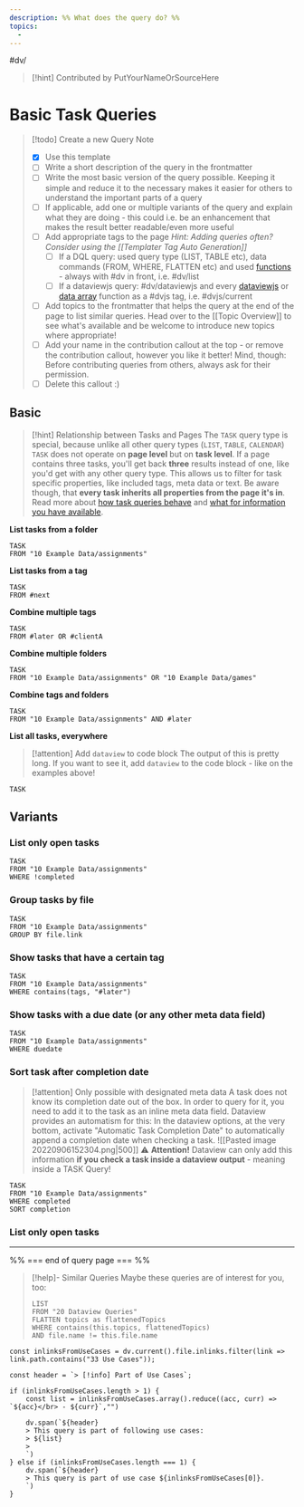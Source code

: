 ```yaml
---
description: %% What does the query do? %%
topics:
  - 
---
```

#dv/


> [!hint] Contributed by PutYourNameOrSourceHere

# Basic Task Queries

> [!todo] Create a new Query Note
> - [x] Use this template
> - [ ] Write a short description of the query in the frontmatter
> - [ ] Write the most basic version of the query possible. Keeping it simple and reduce it to the necessary makes it easier for others to understand the important parts of a query
> - [ ] If applicable, add one or multiple variants of the query and explain what they are doing - this could i.e. be an enhancement that makes the result better readable/even more useful
> - [ ] Add appropriate tags to the page 
> 	_Hint: Adding queries often? Consider using the [[Templater Tag Auto Generation]]_
> 	- [ ] If a DQL query: used query type (LIST, TABLE etc), data commands (FROM, WHERE, FLATTEN etc) and used [functions](https://blacksmithgu.github.io/obsidian-dataview/query/functions/) - always with #dv in front, i.e. #dv/list 
> 	- [ ] If a dataviewjs query: #dv/dataviewjs and every [dataviewjs](https://blacksmithgu.github.io/obsidian-dataview/api/code-reference/) or [data array](https://blacksmithgu.github.io/obsidian-dataview/api/data-array/) function as a #dvjs tag, i.e. #dvjs/current 
> - [ ] Add topics to the frontmatter that helps the query at the end of the page to list similar queries. Head over to the [[Topic Overview]] to see what's available and be welcome to introduce new topics where appropriate!
> - [ ] Add your name in the contribution callout at the top - or remove the contribution callout, however you like it better! Mind, though: Before contributing queries from others, always ask for their permission.
> - [ ] Delete this callout :) 

## Basic 

> [!hint] Relationship between Tasks and Pages
> The `TASK` query type is special, because unlike all other query types (`LIST`, `TABLE`, `CALENDAR`) `TASK` does not operate on **page level** but on **task level**. If a page contains three tasks, you'll get back **three** results instead of one, like you'd get with any other query type. This allows us to filter for task specific properties, like included tags, meta data or text. Be aware though, that **every task inherits all properties from the page it's in**. Read more about [how task queries behave](https://blacksmithgu.github.io/obsidian-dataview/query/queries/#task-queries) and [what for information you have available](https://blacksmithgu.github.io/obsidian-dataview/data-annotation/#tasks).

**List tasks  from a folder**
```dataview
TASK
FROM "10 Example Data/assignments"
```

**List tasks from a tag**
```dataview
TASK
FROM #next
```

**Combine multiple tags**
```dataview
TASK
FROM #later OR #clientA
```

**Combine multiple folders**
```dataview
TASK
FROM "10 Example Data/assignments" OR "10 Example Data/games"
```

**Combine tags and folders**
```dataview
TASK
FROM "10 Example Data/assignments" AND #later  
```

**List all tasks, everywhere**

> [!attention] Add `dataview` to code block
> The output of this is pretty long. If you want to see it, add `dataview` to the code block - like on the examples above!

```
TASK
```

## Variants

### List only open tasks

```dataview
TASK
FROM "10 Example Data/assignments"
WHERE !completed
```

### Group tasks by file

```dataview
TASK
FROM "10 Example Data/assignments"
GROUP BY file.link
```

### Show tasks that have a certain tag

```dataview
TASK
FROM "10 Example Data/assignments"
WHERE contains(tags, "#later")
```

### Show tasks with a due date (or any other meta data field)

```dataview
TASK
FROM "10 Example Data/assignments"
WHERE duedate
```

### Sort task after completion date

> [!attention] Only possible with designated meta data
> A task does not know its completion date out of the box. In order to query for it, you need to add it to the task as an inline meta data field. Dataview provides an automatism for this: In the dataview options, at the very bottom, activate "Automatic Task Completion Date" to automatically append a completion date when checking a task.
> ![[Pasted image 20220906152304.png|500]]
> ⚠ **Attention!** Dataview can only add this information **if you check a task inside a dataview output** - meaning inside a TASK Query!

```dataview
TASK
FROM "10 Example Data/assignments"
WHERE completed
SORT completion
```

### List only open tasks

---
%% === end of query page === %%
> [!help]- Similar Queries
> Maybe these queries are of interest for you, too:
> ```dataview
> LIST
> FROM "20 Dataview Queries"
> FLATTEN topics as flattenedTopics
> WHERE contains(this.topics, flattenedTopics)
> AND file.name != this.file.name
> ```

```dataviewjs
const inlinksFromUseCases = dv.current().file.inlinks.filter(link => link.path.contains("33 Use Cases"));

const header = `> [!info] Part of Use Cases`;

if (inlinksFromUseCases.length > 1) {
	const list = inlinksFromUseCases.array().reduce((acc, curr) => `${acc}</br> - ${curr}`,"")

	dv.span(`${header}
    > This query is part of following use cases:
    > ${list}
    > 
	`)
} else if (inlinksFromUseCases.length === 1) {
	dv.span(`${header}
    > This query is part of use case ${inlinksFromUseCases[0]}.
	`)
}
```
